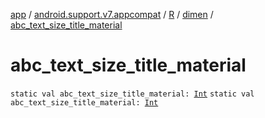 [app](../../../index.md) / [android.support.v7.appcompat](../../index.md) / [R](../index.md) / [dimen](index.md) / [abc_text_size_title_material](./abc_text_size_title_material.md)

# abc_text_size_title_material

`static val abc_text_size_title_material: `[`Int`](https://kotlinlang.org/api/latest/jvm/stdlib/kotlin/-int/index.html)
`static val abc_text_size_title_material: `[`Int`](https://kotlinlang.org/api/latest/jvm/stdlib/kotlin/-int/index.html)
